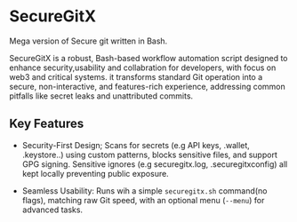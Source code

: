 # SecureGitX
Mega version of Secure git written in Bash.

SecureGitX is a robust, Bash-based workflow automation script designed to enhance security,usability and collabration for developers, with focus on web3 and critical systems. it transforms standard Git operation into a secure, non-interactive, and features-rich experience, addressing common pitfalls like secret leaks and unattributed commits.


## Key Features

- Security-First Design; Scans for secrets (e.g API keys, .wallet, .keystore..) using custom patterns, blocks sensitive files, and support GPG signing. Sensitive ignores (e.g securegitx.log, .securegitxconfig) all kept locally preventing public exposure.

- Seamless Usability: Runs wih a simple `` securegitx.sh `` command(no flags), matching raw Git speed, with an optional menu (``--menu``) for advanced tasks.
